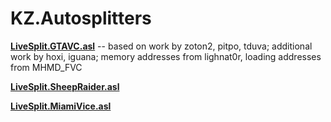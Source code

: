 # KZ.Autosplitters

**[LiveSplit.GTAVC.asl](https://github.com/KZFREW/KZ.Autosplitters/tree/master/Releases/Vice%20City)** -- based on work by zoton2, pitpo, tduva; additional work by hoxi, iguana; memory addresses from lighnat0r, loading addresses from MHMD_FVC

**[LiveSplit.SheepRaider.asl](https://github.com/KZFREW/KZ.Autosplitters/tree/master/Releases/Sheep%20Raider)**

**[LiveSplit.MiamiVice.asl](https://github.com/KZFREW/KZ.Autosplitters/blob/master/Releases/Miami%20Vice/MiamiVice_Autosplitter.asl)**
